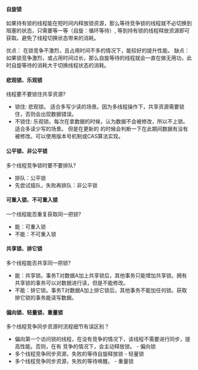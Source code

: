 

#### 自旋锁 ####
如果持有锁的线程能在短时间内释放锁资源，那么等待竞争锁的线程就不必切换到阻塞的状态，只需要等一等（自旋：循环等待）,
等到持有锁的线程释放资源即可获取。避免了线程切换状态带来的消耗。

优点： 在锁竞争不激烈，且占用时间不多的情况下，能较好的提升性能。
缺点： 如果锁竞争激烈，或占用时间过长，那么自旋等待的线程就会一直在做无用功，此时自旋等待的消耗大于切换线程状态的消耗。

#### 悲观锁、乐观锁 ####
线程要不要锁住共享资源?
* 锁住: 悲观锁。 适合多写少读的场景。因为多线程操作下，共享资源需要锁住，否则会出现数据错误。
* 不锁住: 乐观锁。每次在拿数据的时候，认为数据不会被修改，所以不上锁。 适合多读少写的场景。 但是在更新的
的时候会判断一下在此期间数据有没有被修改。可以使用版本号机制或CAS算法实现。


#### 公平锁、非公平锁 ####
多个线程竞争锁时要不要排队?
* 排队：公平锁
* 先尝试插队，失败再排队：非公平锁



#### 可重入锁、不可重入锁 ####
一个线程能否重复获取同一把锁?
* 能：可重入锁
* 不能：不可重入锁


#### 共享锁、排它锁 ####
多个线程能否共享同一把锁?
* 能：共享锁。事务T对数据A加上共享锁后，其他事务只能增加共享锁。拥有共享锁的事务可以对数据进行读，但是不能修改。
* 不能：排它锁。事务T对数据A加上排它锁后，其他事务不能加任何锁。获取排它锁的事务能读写数据。


#### 偏向锁、轻量锁、重量锁 ####
多个线程竞争同步资源时流程细节有误区别？
* 偏向第一个访问锁的线程，在没有竞争的情况下，该线程不需要进行同步，提高性能。否则，在有
竞争的情况下，会主动释放锁。 - 偏向锁
* 多个线程竞争同步资源，失败的等待自旋释放锁 - 轻量锁
* 多个线程竞争同步资源，失败的等待唤醒。 - 重量锁


